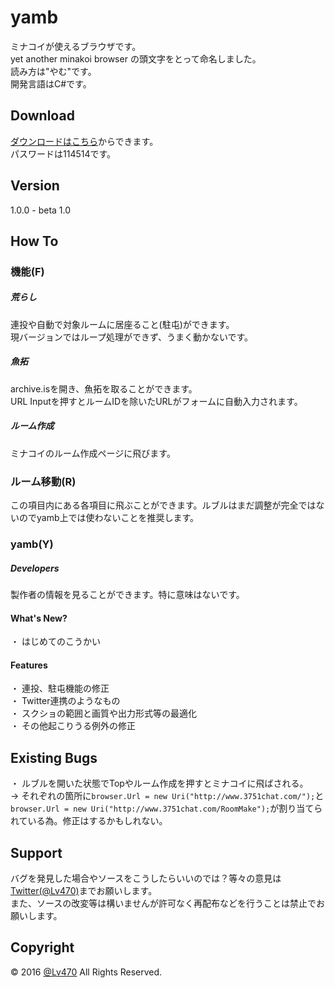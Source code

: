 # yamb
ミナコイが使えるブラウザです。  
  yet another minakoi browser の頭文字をとって命名しました。  
    読み方は"やむ"です。  
      開発言語はC#です。
## Download
[ダウンロードはこちら](http://ux.getuploader.com/exe_exe/download/92/yamb.exe "Download")からできます。  
  パスワードは114514です。
## Version
1.0.0 - beta 1.0
## How To
### 機能(F)
##### 荒らし
連投や自動で対象ルームに居座ること(駐屯)ができます。  
  現バージョンではループ処理ができず、うまく動かないです。
##### 魚拓
archive.isを開き、魚拓を取ることができます。  
  URL Inputを押すとルームIDを除いたURLがフォームに自動入力されます。
##### ルーム作成
ミナコイのルーム作成ページに飛びます。
### ルーム移動(R)
この項目内にある各項目に飛ぶことができます。ルブルはまだ調整が完全ではないのでyamb上では使わないことを推奨します。
### yamb(Y)
##### Developers
製作者の情報を見ることができます。特に意味はないです。
#### What's New?
・ はじめてのこうかい
#### Features
・ 連投、駐屯機能の修正  
  ・ Twitter連携のようなもの  
    ・ スクショの範囲と画質や出力形式等の最適化  
      ・ その他起こりうる例外の修正
## Existing Bugs
・ ルブルを開いた状態でTopやルーム作成を押すとミナコイに飛ばされる。  
  → それぞれの箇所に`browser.Url = new Uri("http://www.3751chat.com/");`と`browser.Url = new Uri("http://www.3751chat.com/RoomMake");`が割り当てられている為。修正はするかもしれない。
## Support
バグを発見した場合やソースをこうしたらいいのでは？等々の意見は[Twitter(@Lv470)](https://twitter.com/Lv470/ "Twitter")までお願いします。  
  また、ソースの改変等は構いませんが許可なく再配布などを行うことは禁止でお願いします。
## Copyright
&copy; 2016 [@Lv470](https://twitter.com/Lv470/ "Twitter") All Rights Reserved.
